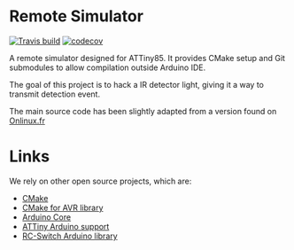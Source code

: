 # Remote Simulator

[![Travis build](https://travis-ci.org/arcadien/remoteSimulator.svg?branch=master)](https://travis-ci.org/arcadien/remoteSimulator)
[![codecov](https://codecov.io/gh/arcadien/remoteSimulator/branch/master/graph/badge.svg)](https://codecov.io/gh/arcadien/remoteSimulator)

A remote simulator designed for ATTiny85.
It provides CMake setup and Git submodules to allow compilation outside Arduino IDE.

The goal of this project is to hack a IR detector light, giving it a way to transmit detection event.

The main source code has been slightly adapted from a version found on [Onlinux.fr](http://blog.onlinux.fr/detecteur-de-choc-tx-433mhz-pilotes-avec-attiny85/)

# Links
We rely on other open source projects, which are:
* [CMake](https://cmake.org/)
* [CMake for AVR library](https://github.com/mkleemann/cmake-avr)
* [Arduino Core](https://github.com/arduino/ArduinoCore-avr)
* [ATTiny Arduino support](https://github.com/damellis/attiny)
* [RC-Switch Arduino library](https://github.com/sui77/rc-switch)
